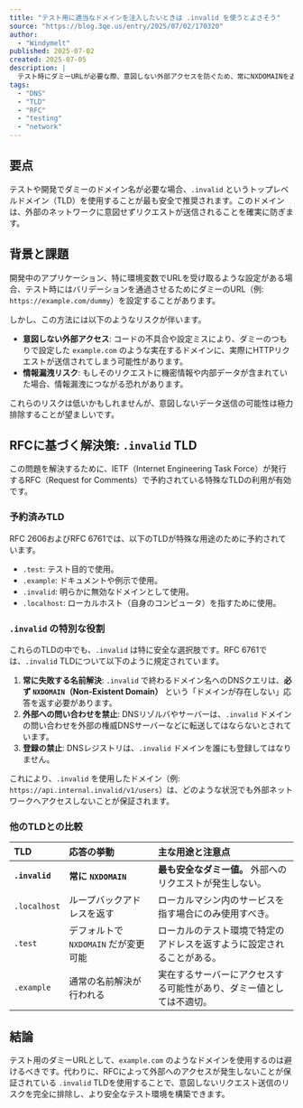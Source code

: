 ```yaml
---
title: "テスト用に適当なドメインを注入したいときは .invalid を使うとよさそう"
source: "https://blog.3qe.us/entry/2025/07/02/170320"
author:
  - "Windymelt"
published: 2025-07-02
created: 2025-07-05
description: |
  テスト時にダミーURLが必要な際、意図しない外部アクセスを防ぐため、常にNXDOMAINを返すことが保証されている`.invalid` TLDの使用が推奨されることについて解説しています。
tags:
  - "DNS"
  - "TLD"
  - "RFC"
  - "testing"
  - "network"
---
```

## 要点

テストや開発でダミーのドメイン名が必要な場合、`.invalid` というトップレベルドメイン（TLD）を使用することが最も安全で推奨されます。このドメインは、外部のネットワークに意図せずリクエストが送信されることを確実に防ぎます。

## 背景と課題

開発中のアプリケーション、特に環境変数でURLを受け取るような設定がある場合、テスト時にはバリデーションを通過させるためにダミーのURL（例: `https://example.com/dummy`）を設定することがあります。

しかし、この方法には以下のようなリスクが伴います。

* **意図しない外部アクセス**: コードの不具合や設定ミスにより、ダミーのつもりで設定した `example.com` のような実在するドメインに、実際にHTTPリクエストが送信されてしまう可能性があります。
* **情報漏洩リスク**: もしそのリクエストに機密情報や内部データが含まれていた場合、情報漏洩につながる恐れがあります。

これらのリスクは低いかもしれませんが、意図しないデータ送信の可能性は極力排除することが望ましいです。

## RFCに基づく解決策: `.invalid` TLD

この問題を解決するために、IETF（Internet Engineering Task Force）が発行するRFC（Request for Comments）で予約されている特殊なTLDの利用が有効です。

### 予約済みTLD

RFC 2606およびRFC 6761では、以下のTLDが特殊な用途のために予約されています。

* `.test`: テスト目的で使用。
* `.example`: ドキュメントや例示で使用。
* `.invalid`: 明らかに無効なドメインとして使用。
* `.localhost`: ローカルホスト（自身のコンピュータ）を指すために使用。

### `.invalid` の特別な役割

これらのTLDの中でも、`.invalid` は特に安全な選択肢です。RFC 6761では、`.invalid` TLDについて以下のように規定されています。

1. **常に失敗する名前解決**: `.invalid` で終わるドメイン名へのDNSクエリは、**必ず `NXDOMAIN`（Non-Existent Domain）** という「ドメインが存在しない」応答を返す必要があります。
2. **外部への問い合わせを禁止**: DNSリゾルバやサーバーは、`.invalid` ドメインの問い合わせを外部の権威DNSサーバーなどに転送してはならないとされています。
3. **登録の禁止**: DNSレジストリは、`.invalid` ドメインを誰にも登録してはなりません。

これにより、`.invalid` を使用したドメイン（例: `https://api.internal.invalid/v1/users`）は、どのような状況でも外部ネットワークへアクセスしないことが保証されます。

### 他のTLDとの比較

| TLD | 応答の挙動 | 主な用途と注意点 |
| :--- | :--- | :--- |
| **`.invalid`** | **常に `NXDOMAIN`** | **最も安全なダミー値。** 外部へのリクエストが発生しない。 |
| `.localhost` | ループバックアドレスを返す | ローカルマシン内のサービスを指す場合にのみ使用すべき。 |
| `.test` | デフォルトで `NXDOMAIN` だが変更可能 | ローカルのテスト環境で特定のアドレスを返すように設定されることがある。 |
| `.example` | 通常の名前解決が行われる | 実在するサーバーにアクセスする可能性があり、ダミー値としては不適切。 |

## 結論

テスト用のダミーURLとして、`example.com` のようなドメインを使用するのは避けるべきです。代わりに、RFCによって外部へのアクセスが発生しないことが保証されている `.invalid` TLDを使用することで、意図しないリクエスト送信のリスクを完全に排除し、より安全なテスト環境を構築できます。
